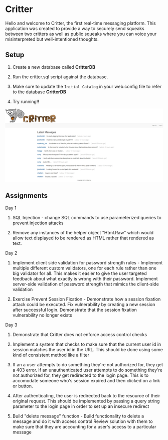 # Critter

Hello and welcome to Critter, the first real-time messaging platform. This application was created to provide a way to securely send
squeaks between two critters as well as public squeaks where you can voice your misinterpreted but well-intentioned thoughts.

## Setup

1. Create a new database called **CritterDB**

2. Run the critter.sql script against the database.

3. Make sure to update the `Initial Catalog` in your web.config file to refer to the database **CritterDB**

4. Try running!!


![Critter](critter-image.jpg)

## Assignments

Day 1

1. SQL Injection - change SQL commands to use parameterized queries to prevent injection attacks

2. Remove any instances of the helper object "Html.Raw" which would allow text displayed to be rendered as HTML rather  that rendered as text.

Day 2

1. Implement client side validation for password strength rules - Implement multiple different custom validators, one for each rule rather than one big validator for all. This makes it easier to give the user targeted feedback about what exactly is wrong with their password. Implement server-side validation of password strength that mimics the client-side validation


2. Exercise Prevent Session Fixation - Demonstrate how a session fixation attack could be executed. Fix vulnerability by creating a new session after successful login. Demonstrate that the session fixation vulnerability no longer exists

Day 3


1. Demonstrate that Critter does not enforce access control checks

2. Implement a system that checks to make sure that the current user id in session matches the user id in the URL. This should be done using some kind of consistent method like a filter

3. If an a user attempts to do something they're not authorized for, they get a 403 error. If an unauthenticated user attempts to do something they're not authorized for, they get redirected to the login page. This is to accomodate someone who's session expired and then clicked on a link or button.

4. After authenticating, the user is redirected back to the resource of their original request. This should be implemented by passing a query string parameter to the login page in order to set up an insecure redirect

5. Build "delete message" function - Build functionality to delete a message and do it with access control
Review solution with them to make sure that they are accounting for a user's access to a particular message
